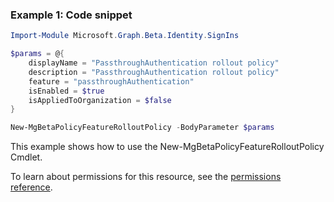### Example 1: Code snippet

```powershell
Import-Module Microsoft.Graph.Beta.Identity.SignIns

$params = @{
	displayName = "PassthroughAuthentication rollout policy"
	description = "PassthroughAuthentication rollout policy"
	feature = "passthroughAuthentication"
	isEnabled = $true
	isAppliedToOrganization = $false
}

New-MgBetaPolicyFeatureRolloutPolicy -BodyParameter $params
```
This example shows how to use the New-MgBetaPolicyFeatureRolloutPolicy Cmdlet.

To learn about permissions for this resource, see the [permissions reference](/graph/permissions-reference).

